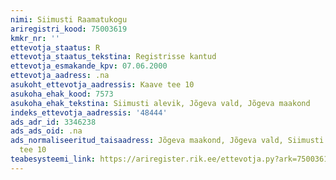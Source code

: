 ```yaml
---
nimi: Siimusti Raamatukogu
ariregistri_kood: 75003619
kmkr_nr: ''
ettevotja_staatus: R
ettevotja_staatus_tekstina: Registrisse kantud
ettevotja_esmakande_kpv: 07.06.2000
ettevotja_aadress: .na
asukoht_ettevotja_aadressis: Kaave tee 10
asukoha_ehak_kood: 7573
asukoha_ehak_tekstina: Siimusti alevik, Jõgeva vald, Jõgeva maakond
indeks_ettevotja_aadressis: '48444'
ads_adr_id: 3346238
ads_ads_oid: .na
ads_normaliseeritud_taisaadress: Jõgeva maakond, Jõgeva vald, Siimusti alevik, Kaave
  tee 10
teabesysteemi_link: https://ariregister.rik.ee/ettevotja.py?ark=75003619&ref=rekvisiidid
---
```

